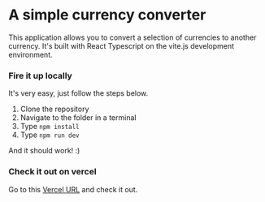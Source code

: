 # A simple currency converter

This application allows you to convert a selection of currencies to another currency. It's built with React Typescript on the vite.js development environment.

### Fire it up locally

It's very easy, just follow the steps below.

1. Clone the repository
2. Navigate to the folder in a terminal
3. Type `npm install`
4. Type `npm run dev`

And it should work! :) 

### Check it out on vercel

Go to this [Vercel URL](https://simple-currency-converter-ten.vercel.app/) and check it out.